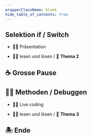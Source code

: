 ```yaml
---
wrapperClassName: blank
hide_table_of_contents: true
---
```


<Timeline title="Woche 3">
<Event time="12:45">

## Selektion if / Switch

- :teacher: Präsentation

- :student: lesen und lösen / :checkered_flag: **Thema 2**

</Event>

<Event time="14:20">

## :coffee: Grosse Pause

</Event>
<Event time="14:40">

## :teacher: Methoden / Debuggen

- :teacher: Live coding

- :student: lesen und lösen / :checkered_flag: **Thema 3**

</Event>
<Event time="16:15">

## 🏝️ Ende

</Event>
</Timeline>

